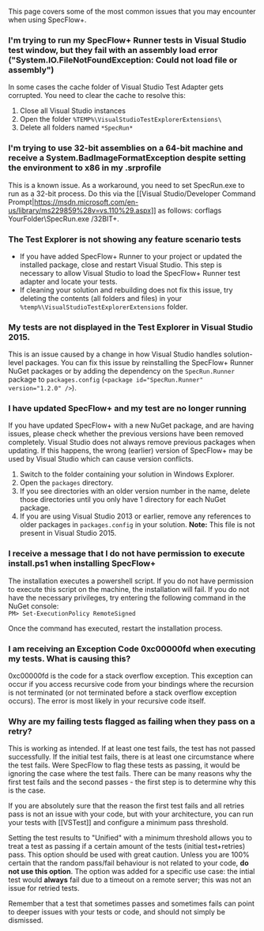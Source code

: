 This page covers some of the most common issues that you may encounter when using SpecFlow+.

### I'm trying to run my SpecFlow+ Runner tests in Visual Studio test window, but they fail with an assembly load error ("System.IO.FileNotFoundException: Could not load file or assembly")

In some cases the cache folder of Visual Studio Test Adapter gets corrupted. You need to clear the cache to resolve this:

1. Close all Visual Studio instances
2. Open the folder `%TEMP%\VisualStudioTestExplorerExtensions\`
3. Delete all folders named `*SpecRun*`

### I'm trying to use 32-bit assemblies on a 64-bit machine and receive a System.BadImageFormatException despite setting the environment to x86 in my .srprofile
This is a known issue. As a workaround, you need to set SpecRun.exe to run as a 32-bit process. Do this via the [[Visual Studio/Developer Command Prompt|https://msdn.microsoft.com/en-us/library/ms229859%28v=vs.110%29.aspx]] as follows:
corflags YourFolder\SpecRun.exe /32BIT+.

### The Test Explorer is not showing any feature scenario tests

* If you have added SpecFlow+ Runner to your project or updated the installed package, close and restart Visual Studio. This step is necessary to allow Visual Studio to load the SpecFlow+ Runner test adapter and locate your tests.
* If cleaning your solution and rebuilding does not fix this issue, try deleting the contents (all folders and files) in your `%temp%\VisualStudioTestExplorerExtensions` folder.



### My tests are not displayed in the Test Explorer in Visual Studio 2015.
This is an issue caused by a change in how Visual Studio handles solution-level packages. You can fix this issue by reinstalling the SpecFlow+ Runner NuGet packages or by adding the dependency on the `SpecRun.Runner` package to `packages.config` (`<package id="SpecRun.Runner" version="1.2.0" />`).

### I have updated SpecFlow+ and my test are no longer running

If you have updated SpecFlow+ with a new NuGet package, and are having issues, please check whether the previous versions have been removed completely. Visual Studio does not always remove previous packages when updating. If this happens, the wrong (earlier) version of SpecFlow+ may be used by Visual Studio which can cause version conflicts.

1. Switch to the folder containing your solution in Windows Explorer.
1. Open the `packages` directory.
1. If you see directories with an older version number in the name, delete those directories until you only have 1 directory for each NuGet package.
1. If you are using Visual Studio 2013 or earlier, remove any references to older packages in `packages.config` in your solution. **Note:** This file is not present in Visual Studio 2015.

### I receive a message that I do not have permission to execute install.ps1 when installing SpecFlow+

The installation executes a powershell script. If you do not have permission to execute this script on the machine, the installation will fail. If you do not have the necessary privileges, try entering the following command in the NuGet console:  
`PM> Set-ExecutionPolicy RemoteSigned`  

Once the command has executed, restart the installation process.

### I am receiving an Exception Code 0xc00000fd when executing my tests. What is causing this?

0xc00000fd is the code for a stack overflow exception. This exception can occur if you access recursive code from your bindings where the recursion is not terminated (or not terminated before a stack overflow exception occurs). The error is most likely in your recursive code itself.

### Why are my failing tests flagged as failing when they pass on a retry?

This is working as intended. If at least one test fails, the test has not passed successfully. If the initial test fails, there is at least one circumstance where the test fails. Were SpecFlow to flag these tests as passing, it would be ignoring the case where the test fails. There can be many reasons why the first test fails and the second passes - the first step is to determine why this is the case.

If you are absolutely sure that the reason the first test fails and all retries pass is not an issue with your code, but with your architecture, you can run your tests with [[VSTest]] and configure a minimum pass threshold.

Setting the test results to "Unified" with a minimum threshold allows you to treat a test as passing if a certain amount of the tests (initial test+retries) pass. This option should be used with great caution. Unless you are 100% certain that the random pass/fail behaviour is not related to your code, **do not use this option**. The option was added for a specific use case: the intial test would **always** fail due to a timeout on a remote server; this was not an issue for retried tests.

Remember that a test that sometimes passes and sometimes fails can point to deeper issues with your tests or code, and should not simply be dismissed.